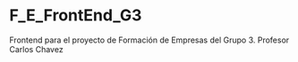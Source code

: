 # F_E_FrontEnd_G3
Frontend para el proyecto de Formación de Empresas del Grupo 3. Profesor Carlos Chavez
